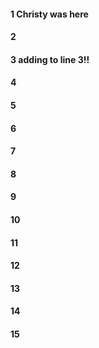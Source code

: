 #### 1 Christy was here 
#### 2
#### 3 adding to line 3!! 
#### 4
#### 5
#### 6
#### 7
#### 8
#### 9
#### 10
#### 11
#### 12
#### 13
#### 14
#### 15